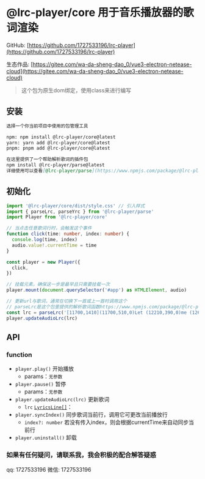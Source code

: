 # @lrc-player/core  用于音乐播放器的歌词渲染

GitHub: [https://github.com/1727533196/lrc-player](https://github.com/1727533196/lrc-player)

生态作品: [https://gitee.com/wa-da-sheng-dao_0/vue3-electron-netease-cloud](https://gitee.com/wa-da-sheng-dao_0/vue3-electron-netease-cloud)

> 这个包为原生dom绑定，使用class来进行编写

## 安装
```markdown
选择一个你当前项目中使用的包管理工具

npm: npm install @lrc-player/core@latest
yarn: yarn add @lrc-player/core@latest
pnpm: pnpm add @lrc-player/core@latest

在这里提供了一个帮助解析歌词的插件包
npm install @lrc-player/parse@latest
详细使用可以查看[@lrc-player/parse](https://www.npmjs.com/package/@lrc-player/parse)
```
## 初始化
```ts
import '@lrc-player/core/dist/style.css' // 引入样式
import { parseLrc, parseYrc } from '@lrc-player/parse'
import Player from '@lrc-player/core'

// 当点击任意歌词行时，会触发这个事件
function click(time: number, index: number) {
  console.log(time, index)
  audio.value!.currentTime = time
}

const player = new Player({
  click,
})

// 挂载元素，确保这一步是最早且只需要挂载一次
player.mount(document.querySelector('#app') as HTMLElement, audio)

// 更新url与歌词，通常在切换下一首或上一首时调用这个
// parseLrc是这个包里提供的解析歌词函数https://www.npmjs.com/package/@lrc-player/parse
const lrc = parseLrc('[11700,1410](11700,510,0)Let (12210,390,0)me (12600,510,0)know')
player.updateAudioLrc(lrc)
```
   
## API

### function
* `player.play()` 开始播放
  * params：`无参数`
* `player.pause()` 暂停
  * params：`无参数`
* `player.updateAudioLrc(lrc)` 更新歌词
  * `lrc` [`LyricsLine[]`](src/types/type.ts)：
* `player.syncIndex()` 同步歌词当前行，调用它可更改当前播放行
  * `index?: number` 若没有传入index，则会根据currentTime来自动同步当前行
* `player.uninstall()` 卸载


### 如果有任何疑问，请联系我，我会积极的配合解答疑惑
qq: 1727533196
微信: 1727533196
